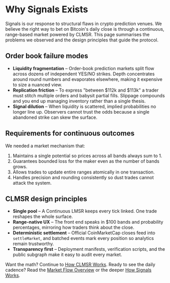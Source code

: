 # Why Signals Exists

Signals is our response to structural flaws in crypto prediction venues. We believe the right way to bet on Bitcoin's daily close is through a continuous, range-based market powered by CLMSR. This page summarises the problems we observed and the design principles that guide the protocol.

## Order book failure modes

- **Liquidity fragmentation** – Order-book prediction markets split flow across dozens of independent YES/NO strikes. Depth concentrates around round numbers and evaporates elsewhere, making it expensive to size a nuanced view.
- **Replication friction** – To express "between $112k and $113k" a trader must stitch multiple orders and babysit partial fills. Slippage compounds and you end up managing inventory rather than a single thesis.
- **Signal dilution** – When liquidity is scattered, implied probabilities no longer line up. Observers cannot trust the odds because a single abandoned strike can skew the surface.

## Requirements for continuous outcomes

We needed a market mechanism that:

1. Maintains a single potential so prices across all bands always sum to 1.
2. Guarantees bounded loss for the maker even as the number of bands grows.
3. Allows trades to update entire ranges atomically in one transaction.
4. Handles precision and rounding consistently so dust trades cannot attack the system.

## CLMSR design principles

- **Single pool** – A Continuous LMSR keeps every tick linked. One trade reshapes the whole surface.
- **Range-native UX** – The front end speaks in $100 bands and probability percentages, mirroring how traders think about the close.
- **Deterministic settlement** – Official CoinMarketCap closes feed into `settleMarket`, and batched events mark every position so analytics remain trustworthy.
- **Transparency first** – Deployment manifests, verification scripts, and the public subgraph make it easy to audit every market.

Want the math? Continue to [How CLMSR Works](../mechanism/overview.md). Ready to see the daily cadence? Read the [Market Flow Overview](./market-flow-overview.md) or the deeper [How Signals Works](./how-it-works.md).
